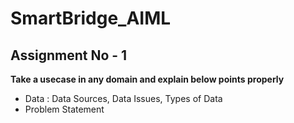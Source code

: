 # SmartBridge_AIML

## Assignment No - 1

**Take a usecase in any domain and explain below points properly**
- Data : Data Sources, Data Issues, Types of Data
- Problem Statement
